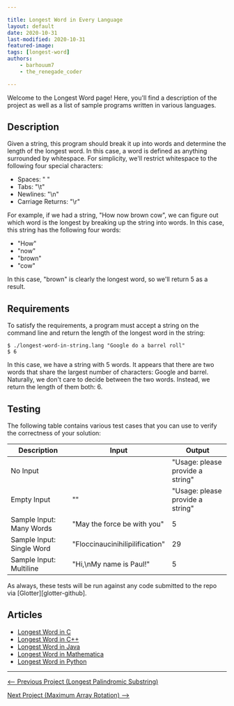 ```yaml
---

title: Longest Word in Every Language
layout: default
date: 2020-10-31
last-modified: 2020-10-31
featured-image:
tags: [longest-word]
authors:
    - barhouum7
    - the_renegade_coder

---
```


Welcome to the Longest Word page! Here, you'll find a description of the project as well as a list of sample programs written in various languages.

## Description

Given a string, this program should break it up into words and determine
the length of the longest word. In this case, a word is defined as anything
surrounded by whitespace. For simplicity, we'll restrict whitespace to the
following four special characters:

- Spaces: " "
- Tabs: "\t"
- Newlines: "\n"
- Carriage Returns: "\r"

For example, if we had a string, "How now brown cow", we can figure out which
word is the longest by breaking up the string into words. In this case, this
string has the following four words:

- "How"
- "now"
- "brown"
- "cow"

In this case, "brown" is clearly the longest word, so we'll return 5 as a result.


## Requirements

To satisfy the requirements, a program must accept a string on the command line 
and return the length of the longest word in the string:

```shell
$ ./longest-word-in-string.lang "Google do a barrel roll"
$ 6
```

In this case, we have a string with 5 words. It appears that there are two words
that share the largest number of characters: Google and barrel. Naturally, we
don't care to decide between the two words. Instead, we return the length of them 
both: 6.


## Testing

The following table contains various test cases that you can use to verify the 
correctness of your solution:

| Description               | Input                           | Output                           |
|---------------------------|---------------------------------|----------------------------------|
| No Input                  |                                 | "Usage: please provide a string" |
| Empty Input               | ""                              | "Usage: please provide a string" |
| Sample Input: Many Words  | "May the force be with you"     | 5                                |
| Sample Input: Single Word | "Floccinaucinihilipilification" | 29                               |
| Sample Input: Multiline   | "Hi,\nMy name is Paul!"         | 5                                |

As always, these tests will be run against any code submitted to the repo via [Glotter][glotter-github].


## Articles

- [Longest Word in C](https://sampleprograms.io/projects/longest-word/c)
- [Longest Word in C++](https://sampleprograms.io/projects/longest-word/c-plus-plus)
- [Longest Word in Java](https://sampleprograms.io/projects/longest-word/java)
- [Longest Word in Mathematica](https://sampleprograms.io/projects/longest-word/mathematica)
- [Longest Word in Python](https://sampleprograms.io/projects/longest-word/python)

---

<nav class="project-nav">

<div id="prev">

[<-- Previous Project (Longest Palindromic Substring)](https://sampleprograms.io/projects/longest-palindromic-substring)

</div>

<div id="next">

[Next Project (Maximum Array Rotation) -->](https://sampleprograms.io/projects/maximum-array-rotation)

</div>

</nav>